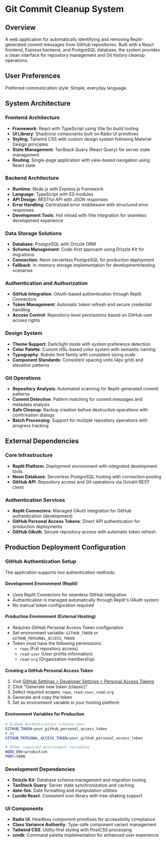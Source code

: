 # Git Commit Cleanup System

## Overview

A web application for automatically identifying and removing Replit-generated commit messages from GitHub repositories. Built with a React frontend, Express backend, and PostgreSQL database, the system provides a clean interface for repository management and Git history cleanup operations.

## User Preferences

Preferred communication style: Simple, everyday language.

## System Architecture

### Frontend Architecture
- **Framework**: React with TypeScript using Vite for build tooling
- **UI Library**: Shadcn/ui components built on Radix UI primitives
- **Styling**: Tailwind CSS with custom design system following Material Design principles
- **State Management**: TanStack Query (React Query) for server state management
- **Routing**: Single-page application with view-based navigation using React state

### Backend Architecture
- **Runtime**: Node.js with Express.js framework
- **Language**: TypeScript with ES modules
- **API Design**: RESTful API with JSON responses
- **Error Handling**: Centralized error middleware with structured error responses
- **Development Tools**: Hot reload with Vite integration for seamless development experience

### Data Storage Solutions
- **Database**: PostgreSQL with Drizzle ORM
- **Schema Management**: Code-first approach using Drizzle Kit for migrations
- **Connection**: Neon serverless PostgreSQL for production deployment
- **Fallback**: In-memory storage implementation for development/testing scenarios

### Authentication and Authorization
- **GitHub Integration**: OAuth-based authentication through Replit Connectors
- **Token Management**: Automatic token refresh and secure credential handling
- **Access Control**: Repository-level permissions based on GitHub user access rights

### Design System
- **Theme Support**: Dark/light mode with system preference detection
- **Color Palette**: Custom HSL-based color system with semantic naming
- **Typography**: Roboto font family with consistent sizing scale
- **Component Standards**: Consistent spacing units (4px grid) and elevation patterns

### Git Operations
- **Repository Analysis**: Automated scanning for Replit-generated commit patterns
- **Commit Detection**: Pattern matching for commit messages and metadata analysis
- **Safe Cleanup**: Backup creation before destructive operations with confirmation dialogs
- **Batch Processing**: Support for multiple repository operations with progress tracking

## External Dependencies

### Core Infrastructure
- **Replit Platform**: Deployment environment with integrated development tools
- **Neon Database**: Serverless PostgreSQL hosting with connection pooling
- **GitHub API**: Repository access and Git operations via Octokit REST client

### Authentication Services
- **Replit Connectors**: Managed OAuth integration for GitHub authentication (development)
- **GitHub Personal Access Tokens**: Direct API authentication for production deployments
- **GitHub OAuth**: Secure repository access with automatic token refresh

## Production Deployment Configuration

### GitHub Authentication Setup

The application supports two authentication methods:

#### Development Environment (Replit)
- Uses Replit Connectors for seamless GitHub integration
- Authentication is managed automatically through Replit's OAuth system
- No manual token configuration required

#### Production Environment (External Hosting)
- Requires GitHub Personal Access Token configuration
- Set environment variable: `GITHUB_TOKEN` or `GITHUB_PERSONAL_ACCESS_TOKEN`
- Token must have the following permissions:
  - `repo` (Full repository access)
  - `read:user` (User profile information)
  - `read:org` (Organization membership)

#### Creating a GitHub Personal Access Token
1. Visit [GitHub Settings > Developer Settings > Personal Access Tokens](https://github.com/settings/tokens)
2. Click "Generate new token (classic)"
3. Select required scopes: `repo`, `read:user`, `read:org`
4. Generate and copy the token
5. Set as environment variable in your hosting platform

#### Environment Variables for Production
```bash
# GitHub Authentication (choose one)
GITHUB_TOKEN=your_github_personal_access_token
# OR
GITHUB_PERSONAL_ACCESS_TOKEN=your_github_personal_access_token

# Other required environment variables
NODE_ENV=production
PORT=5000
```

### Development Dependencies
- **Drizzle Kit**: Database schema management and migration tooling
- **TanStack Query**: Server state synchronization and caching
- **date-fns**: Date formatting and manipulation utilities
- **Lucide React**: Consistent icon library with tree-shaking support

### UI Components
- **Radix UI**: Headless component primitives for accessibility compliance
- **Class Variance Authority**: Type-safe component variant management
- **Tailwind CSS**: Utility-first styling with PostCSS processing
- **cmdk**: Command palette implementation for enhanced user experience